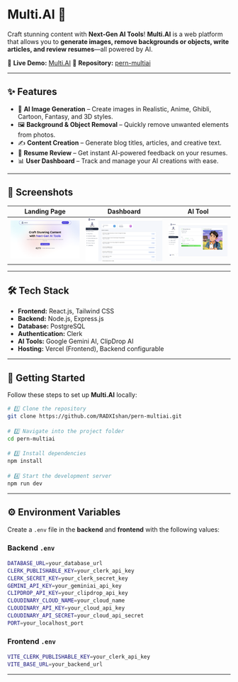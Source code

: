 # Multi.AI 🚀

Craft stunning content with **Next-Gen AI Tools**!
**Multi.AI** is a web platform that allows you to **generate images, remove backgrounds or objects, write articles, and review resumes**—all powered by AI.

🔗 **Live Demo:** [Multi.AI](https://pern-multiai-client.vercel.app/)
📂 **Repository:** [pern-multiai](https://github.com/RADXIshan/pern-multiai)

---

## ✨ Features

* 🎨 **AI Image Generation** – Create images in Realistic, Anime, Ghibli, Cartoon, Fantasy, and 3D styles.
* 🖼 **Background & Object Removal** – Quickly remove unwanted elements from photos.
* ✍️ **Content Creation** – Generate blog titles, articles, and creative text.
* 📄 **Resume Review** – Get instant AI-powered feedback on your resumes.
* 📊 **User Dashboard** – Track and manage your AI creations with ease.

---

## 📸 Screenshots

| Landing Page                | Dashboard                     | AI Tool                   |
| --------------------------- | ----------------------------- | ------------------------- |
| ![Landing Page](./home.png) | ![Dashboard](./dashboard.png) | ![AI Tool](./working.png) |

---

## 🛠 Tech Stack

* **Frontend:** React.js, Tailwind CSS
* **Backend:** Node.js, Express.js
* **Database:** PostgreSQL
* **Authentication:** Clerk
* **AI Tools:** Google Gemini AI, ClipDrop AI
* **Hosting:** Vercel (Frontend), Backend configurable

---

## 🚀 Getting Started

Follow these steps to set up **Multi.AI** locally:

```bash
# 1️⃣ Clone the repository
git clone https://github.com/RADXIshan/pern-multiai.git

# 2️⃣ Navigate into the project folder
cd pern-multiai

# 3️⃣ Install dependencies
npm install

# 4️⃣ Start the development server
npm run dev
```

---

## ⚙️ Environment Variables

Create a `.env` file in the **backend** and **frontend** with the following values:

### **Backend `.env`**

```bash
DATABASE_URL=your_database_url
CLERK_PUBLISHABLE_KEY=your_clerk_api_key
CLERK_SECRET_KEY=your_clerk_secret_key
GEMINI_API_KEY=your_geminiai_api_key
CLIPDROP_API_KEY=your_clipdrop_api_key
CLOUDINARY_CLOUD_NAME=your_cloud_name
CLOUDINARY_API_KEY=your_cloud_api_key
CLOUDINARY_API_SECRET=your_cloud_api_secret
PORT=your_localhost_port
```

### **Frontend `.env`**

```bash
VITE_CLERK_PUBLISHABLE_KEY=your_clerk_api_key
VITE_BASE_URL=your_backend_url
```

---

